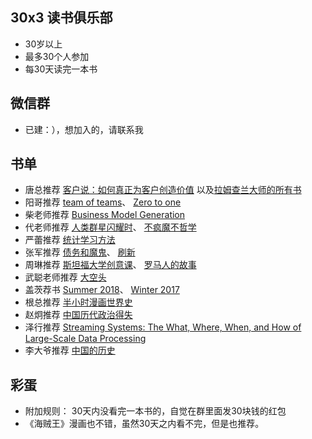 ## 30x3 读书俱乐部

- 30岁以上
- 最多30个人参加
- 每30天读完一本书

## 微信群

- 已建：），想加入的，请联系我

## 书单

- 唐总推荐 [客户说：如何真正为客户创造价值](https://book.douban.com/subject/26703807/) 以及[拉姆查兰大师的所有书](https://book.douban.com/author/169223/)
- 阳哥推荐 [team of teams](https://book.douban.com/subject/27204181/)、 [Zero to one](https://book.douban.com/subject/24753651/)
- 柴老师推荐 [Business Model Generation](https://book.douban.com/subject/4280621/)
- 代老师推荐 [人类群星闪耀时](https://book.douban.com/subject/1201620/)、 [不疯魔不哲学](https://book.douban.com/subject/24882901/)
- 严蕾推荐 [统计学习方法](https://book.douban.com/subject/10590856/)
- 张军推荐 [债务和魔鬼](https://book.douban.com/subject/26801676/)、 [刷新](https://book.douban.com/subject/27614523/)
- 周琳推荐 [斯坦福大学创意课](https://book.douban.com/subject/30210415/)、 [罗马人的故事](https://book.douban.com/subject/25777432/)
- 武聪老师推荐 [大空头](https://book.douban.com/subject/26415468/)
- 盖茨荐书 [Summer 2018](https://www.gatesnotes.com/About-Bill-Gates/Summer-Books-2018)、 [Winter 2017](https://www.gatesnotes.com/About-Bill-Gates/Best-Books-2017)
- 根总推荐 [半小时漫画世界史](https://book.douban.com/subject/30191803/)
- 赵炯推荐 [中国历代政治得失](https://book.douban.com/subject/26269564/)
- 泽行推荐 [Streaming Systems: The What, Where, When, and How of Large-Scale Data Processing](https://www.amazon.com/Streaming-Systems-Where-Large-Scale-Processing-ebook-dp-B07FMDY5CC/dp/B07FMDY5CC/ref=mt_kindle?_encoding=UTF8&me=&qid=)
- 李大爷推荐 [中国的历史](https://book.douban.com/subject/11627336/)

## 彩蛋

- 附加规则： 30天内没看完一本书的，自觉在群里面发30块钱的红包
- 《海贼王》漫画也不错，虽然30天之内看不完，但是也推荐。

